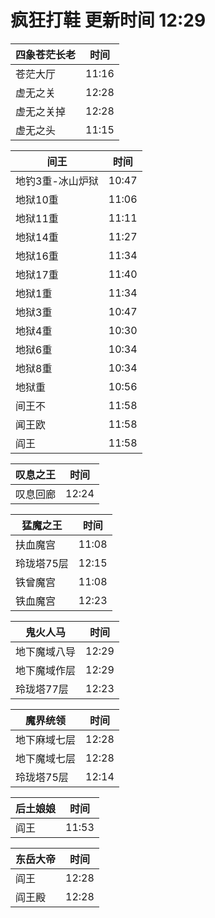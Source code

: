 # 疯狂打鞋 更新时间 12:29

| 四象苍茫长老   | 时间    |
|--------|-------|
| 苍茫大厅 | 11:16 |
| 虚无之关 | 12:28 |
| 虚无之关掉 | 12:28 |
| 虚无之头 | 11:15 |

| 间王   | 时间    |
|--------|-------|
| 地钓3重-冰山炉狱 | 10:47 |
| 地狱10重 | 11:06 |
| 地狱11重 | 11:11 |
| 地狱14重 | 11:27 |
| 地狱16重 | 11:34 |
| 地狱17重 | 11:40 |
| 地狱1重 | 11:34 |
| 地狱3重 | 10:47 |
| 地狱4重 | 10:30 |
| 地狱6重 | 10:34 |
| 地狱8重 | 10:34 |
| 地狱重 | 10:56 |
| 间王不 | 11:58 |
| 闻王欧 | 11:58 |
| 阎王 | 11:58 |

| 叹息之王   | 时间    |
|--------|-------|
| 叹息回廊 | 12:24 |

| 猛魔之王   | 时间    |
|--------|-------|
| 扶血魔宫 | 11:08 |
| 玲珑塔75层 | 12:15 |
| 铁曾魔宫 | 11:08 |
| 铁血魔宫 | 12:23 |

| 鬼火人马   | 时间    |
|--------|-------|
| 地下魔域八导 | 12:29 |
| 地下魔域作层 | 12:29 |
| 玲珑塔77层 | 12:23 |

| 魔界统领   | 时间    |
|--------|-------|
| 地下麻域七层 | 12:28 |
| 地下魔域七层 | 12:28 |
| 玲珑塔75层 | 12:14 |

| 后土娘娘   | 时间    |
|--------|-------|
| 阎王 | 11:53 |

| 东岳大帝   | 时间    |
|--------|-------|
| 阎王 | 12:28 |
| 阎王殿 | 12:28 |